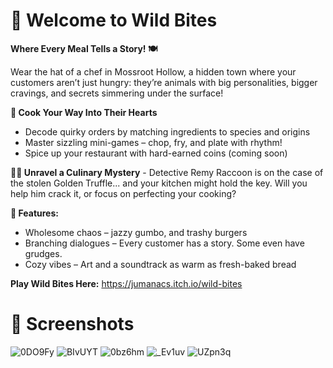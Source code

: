 
# 🐾 Welcome to Wild Bites 
**Where Every Meal Tells a Story! 🍽️** 

Wear the hat of a chef in Mossroot Hollow, a hidden town where your customers aren’t just hungry: they’re animals with big personalities, bigger cravings, and secrets simmering under the surface!

**🍳 Cook Your Way Into Their Hearts**
- Decode quirky orders by matching ingredients to species and origins
- Master sizzling mini-games – chop, fry, and plate with rhythm!
- Spice up your restaurant with hard-earned coins (coming soon)

**🕵️‍♂️ Unravel a Culinary Mystery** - Detective Remy Raccoon is on the case of the stolen Golden Truffle... and your kitchen might hold the key. Will you help him crack it, or focus on perfecting your cooking?

**🌟 Features:**
- Wholesome chaos – jazzy gumbo, and trashy burgers
- Branching dialogues – Every customer has a story. Some even have grudges.
- Cozy vibes – Art and a soundtrack as warm as fresh-baked bread

**Play Wild Bites Here:**
https://jumanacs.itch.io/wild-bites

# 🍜 Screenshots 
![0DO9Fy](https://github.com/user-attachments/assets/ba283212-8eb1-49ea-948a-8d820ba8e890)
![BIvUYT](https://github.com/user-attachments/assets/5520c33a-0fe3-484c-ae08-fdc2c76e5cf9)
![0bz6hm](https://github.com/user-attachments/assets/137b4fd1-003c-4033-9903-6384893e5baa)
![_Ev1uv](https://github.com/user-attachments/assets/2c3356c4-8571-448d-a5e8-bc64b76356c7)
![UZpn3q](https://github.com/user-attachments/assets/756575fb-ce2d-42bd-b453-ea5f89c3035a)
